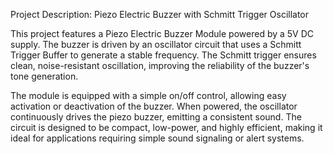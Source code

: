 Project Description: Piezo Electric Buzzer with Schmitt Trigger Oscillator

This project features a Piezo Electric Buzzer Module powered by a 5V DC supply. The buzzer is driven by an oscillator circuit that uses a Schmitt Trigger Buffer to generate a stable frequency. The Schmitt trigger ensures clean, noise-resistant oscillation, improving the reliability of the buzzer's tone generation.

The module is equipped with a simple on/off control, allowing easy activation or deactivation of the buzzer. When powered, the oscillator continuously drives the piezo buzzer, emitting a consistent sound. The circuit is designed to be compact, low-power, and highly efficient, making it ideal for applications requiring simple sound signaling or alert systems.
